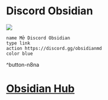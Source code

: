 # Discord Obsidian
![](https://i.imgur.com/CAVIjPW.png)
```button
name Mở Discord Obsidian
type link
action https://discord.gg/obsidianmd
color blue
```
^button-n8na

# [Obsidian Hub](https://publish.obsidian.md/hub/00+-+Start+here "00 - Start here - Obsidian Hub - Obsidian Publish")
